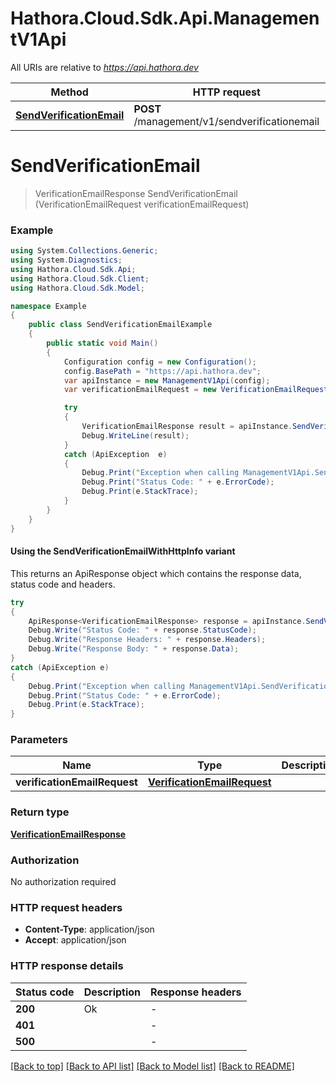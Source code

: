# Hathora.Cloud.Sdk.Api.ManagementV1Api

All URIs are relative to *https://api.hathora.dev*

| Method | HTTP request | Description |
|--------|--------------|-------------|
| [**SendVerificationEmail**](ManagementV1Api.md#sendverificationemail) | **POST** /management/v1/sendverificationemail |  |

<a name="sendverificationemail"></a>
# **SendVerificationEmail**
> VerificationEmailResponse SendVerificationEmail (VerificationEmailRequest verificationEmailRequest)



### Example
```csharp
using System.Collections.Generic;
using System.Diagnostics;
using Hathora.Cloud.Sdk.Api;
using Hathora.Cloud.Sdk.Client;
using Hathora.Cloud.Sdk.Model;

namespace Example
{
    public class SendVerificationEmailExample
    {
        public static void Main()
        {
            Configuration config = new Configuration();
            config.BasePath = "https://api.hathora.dev";
            var apiInstance = new ManagementV1Api(config);
            var verificationEmailRequest = new VerificationEmailRequest(); // VerificationEmailRequest | 

            try
            {
                VerificationEmailResponse result = apiInstance.SendVerificationEmail(verificationEmailRequest);
                Debug.WriteLine(result);
            }
            catch (ApiException  e)
            {
                Debug.Print("Exception when calling ManagementV1Api.SendVerificationEmail: " + e.Message);
                Debug.Print("Status Code: " + e.ErrorCode);
                Debug.Print(e.StackTrace);
            }
        }
    }
}
```

#### Using the SendVerificationEmailWithHttpInfo variant
This returns an ApiResponse object which contains the response data, status code and headers.

```csharp
try
{
    ApiResponse<VerificationEmailResponse> response = apiInstance.SendVerificationEmailWithHttpInfo(verificationEmailRequest);
    Debug.Write("Status Code: " + response.StatusCode);
    Debug.Write("Response Headers: " + response.Headers);
    Debug.Write("Response Body: " + response.Data);
}
catch (ApiException e)
{
    Debug.Print("Exception when calling ManagementV1Api.SendVerificationEmailWithHttpInfo: " + e.Message);
    Debug.Print("Status Code: " + e.ErrorCode);
    Debug.Print(e.StackTrace);
}
```

### Parameters

| Name | Type | Description | Notes |
|------|------|-------------|-------|
| **verificationEmailRequest** | [**VerificationEmailRequest**](VerificationEmailRequest.md) |  |  |

### Return type

[**VerificationEmailResponse**](VerificationEmailResponse.md)

### Authorization

No authorization required

### HTTP request headers

 - **Content-Type**: application/json
 - **Accept**: application/json


### HTTP response details
| Status code | Description | Response headers |
|-------------|-------------|------------------|
| **200** | Ok |  -  |
| **401** |  |  -  |
| **500** |  |  -  |

[[Back to top]](#) [[Back to API list]](../README.md#documentation-for-api-endpoints) [[Back to Model list]](../README.md#documentation-for-models) [[Back to README]](../README.md)

